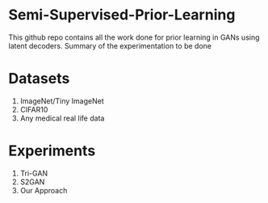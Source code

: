 # Semi-Supervised-Prior-Learning
This github repo contains all the work done for prior learning in GANs using latent decoders.
Summary of the experimentation to be done
# Datasets         
1. ImageNet/Tiny ImageNet
2. CIFAR10
3. Any medical real life data
# Experiments
1. Tri-GAN
2. S2GAN
3. Our Approach

